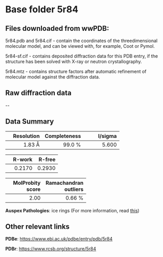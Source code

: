 # Base folder 5r84

## Files downloaded from wwPDB:

5r84.pdb and 5r84.cif - contain the coordinates of the threedimensional molecular model, and can be viewed with, for example, Coot or Pymol.

5r84-sf.cif - contains deposited diffraction data for this PDB entry, if the structure has been solved with X-ray or neutron crystallography.

5r84.mtz - contains structure factors after automatic refinement of molecular model against the diffraction data.

## Raw diffraction data

--<br> 

## Data Summary
|   | Resolution | Completeness| I/sigma |
|---|-------------:|----------------:|--------------:|
|   |1.83 Å|99.0  %|<img width=50/>5.600|

|   | **R-work**| **R-free**   
|---|-------------:|----------------:|           
||  0.2170|  0.2930|

|   |**MolProbity<br>score**| **Ramachandran<br>outliers** 
|---|-------------:|----------------:|
||  2.00|  0.66 %|

**Auspex Pathologies**: ice rings (For more information, read [this](https://github.com/thorn-lab/coronavirus_structural_task_force/blob/master/pdb/3c_like_proteinase/SARS-CoV-2/5r84/validation/auspex/5r84_auspex_comments.txt))

 



## Other relevant links 
**PDBe**:  https://www.ebi.ac.uk/pdbe/entry/pdb/5r84
 
**PDBr**: https://www.rcsb.org/structure/5r84 

